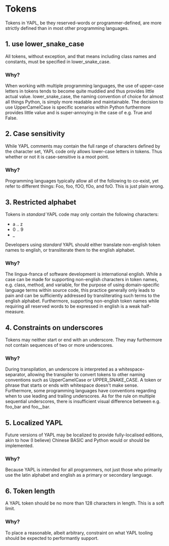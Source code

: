 # Tokens

Tokens in YAPL, be they reserved-words or programmer-defined, are more strictly defined than in most other programming languages.

## 1. use lower_snake_case

All tokens, without exception, and that means including class names and constants, must be specified in lower_snake_case.

### Why?

When working with multiple programming languages, the use of upper-case letters in tokens tends to become quite muddied and thus provides little actual value. lower_snake_case, the naming
convention of choice for almost all things Python, is simply more readable and maintainable. The decision to use UpperCamelCase is specific scenarios within Python furthermore provides
little value and is super-annoying in the case of e.g. True and False.

## 2. Case sensitivity

While YAPL comments may contain the full range of characters defined by the character set, YAPL code only allows lower-case letters in tokens. Thus whether or not
it is case-sensitive is a moot point.

### Why?

Programming languages typically allow all of the following to co-exist, yet refer to different things: Foo, foo, fOO, fOo, and foO. This is just plain wrong.

## 3. Restricted alphabet

Tokens in *standard* YAPL code may only contain the following characters:
* a .. z
* 0 .. 9
* _

Developers using *standard* YAPL should either translate non-english token names to english, or transliterate them to the english alphabet.

### Why?

The lingua-franca of software development is international english. While a case can be made for supporting non-english characters in token names, e.g. class, method, and variable, for the
purpose of using domain-specific language terms within source code, this practice generally only leads to pain and can be sufficiently addressed by transliterating such terms to the english
alphabet. Furthermore, supporting non-english token names while requiring all reserved words to be expressed in english is a weak half-measure.

## 4. Constraints on underscores

Tokens may neither start or end with an underscore. They may furthermore not contain sequences of two or more underscores.

### Why?

During transpilation, an underscore is interpreted as a whitespace-separator, allowing the transpiler to convert tokens to other naming conventions such as UpperCamelCase or UPPER_SNAKE_CASE.
A token or phrase that starts or ends with whitespace doesn't make sense. Furthermore, some programming languages have conventions regarding when to use leading and trailing underscores. As for
the rule on multiple sequential underscores, there is insufficient visual difference between e.g. foo_bar and foo__bar.

## 5. Localized YAPL

Future versions of YAPL may be localized to provide fully-localised editions, akin to how (I believe) Chinese BASIC and Python would or should be implemented.

### Why?

Because YAPL is intended for all programmers, not just those who primarily use the latin alphabet and english as a primary or secondary language.

## 6. Token length

A YAPL token should be no more than 128 characters in length. This is a soft limit.

### Why?

To place a reasonable, albeit arbitrary, constraint on what YAPL tooling should be expected to performantly support.
